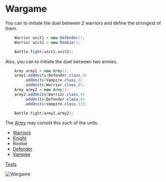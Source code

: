 # Wargame

You can to initiate the duel between 2 warriors and define the strongest of them.

```Java
    Warrior unit1 = new Defender();
    Warrior unit2 = new Rookie();

    Battle.fight(unit1,unit2);
```

Also, you can to initiate the duel between two armies.

```Java
    Army army1 = new Army();
    army1.addUnits(Defender.class,9)
        .addUnits(Vampire.class,3)
        .addUnits(Warrior.class,8);
    Army army2 = new Army();
    army2.addUnits(Warrior.class,4)
        .addUnits(Defender.class,4)
        .addUnits(Vampire.class,13);

    Battle.fight(army1,army2);
```

The [Army](https://py.checkio.org/ru/mission/army-battles/) may consist this such of the units.

* [Warriors](https://py.checkio.org/en/mission/the-warriors/)
* [Knight](https://py.checkio.org/ru/mission/the-warriors/)
* Rookie
* [Defender](https://py.checkio.org/ru/mission/the-defenders/)
* [Vampire](https://py.checkio.org/ru/mission/the-vampires/)

[Tests](https://github.com/CheckiO-Missions/checkio-mission-set-war-the-vampires/blob/master/verification/tests.py)

![Wargame](https://d17mnqrx9pmt3e.cloudfront.net/media/missions/media/4e0dd625813446a595c6f45e5033d355/warrior.png)